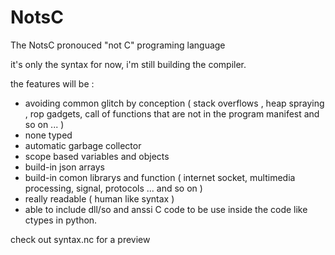 NotsC
=====

The NotsC pronouced "not C" programing language


it's only the syntax for now, i'm still building the compiler.

the features will be :
 
 - avoiding common glitch by conception ( stack overflows , heap spraying , rop gadgets, call of functions that are not in the program manifest and so on ... )
 - none typed
 - automatic garbage collector
 - scope based variables and objects
 - build-in json arrays
 - build-in comon librarys and function ( internet socket, multimedia processing, signal, protocols ... and so on )
 - really readable ( human like syntax )
 - able to include dll/so and anssi C code to be use inside the code like ctypes in python.

check out syntax.nc for a preview
